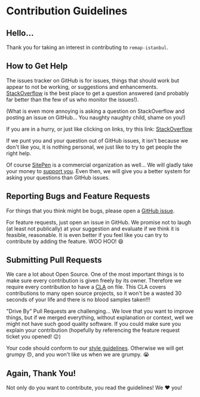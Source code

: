 # Contribution Guidelines

## Hello...

Thank you for taking an interest in contributing to `remap-istanbul`.

## How to Get Help

The issues tracker on GitHub is for issues, things that should work but appear to not be working, or suggestions and enhancements.  [StackOverflow](https://stackoverflow.com/questions/ask/advice?tags=remap-istanbul) is the best place to get a question answered (and probably far better than the few of us who monitor the issues!).

(What is even more annoying is asking a question on StackOverflow and posting an issue on GitHub... You naughty naughty child, shame on you!)

If you are in a hurry, or just like clicking on links, try this link: [StackOverflow](https://stackoverflow.com/questions/ask/advice?tags=remap-istanbul)

If we punt you and your question out of GitHub issues, it isn't because we don't like you, it is nothing personal, we just like to try to get people the right help.

Of course [SitePen](https://www.sitepen.com/) is a commercial organization as well... We will gladly take your money to [support you](https://www.sitepen.com/support/index.html).  Even then, we will give you a better system for asking your questions than GitHub issues.

## Reporting Bugs and Feature Requests

For things that you think might be bugs, please open a [GitHub issue](https://github.com/SitePen/remap-istanbul/issues/new?body=Description:%0A%0ASteps+to+reproduce:%0A%0A1.%20%E2%80%A6%0A2.%20%E2%80%A6%0A3.%20%E2%80%A6%0A%0AExpected%20result:%0AActual%20result:%0A%0AVersion:%0A%0AAny%20additional%20information:).

For feature requests, just open an issue in GitHub.  We promise not to laugh (at least not publically) at your suggestion and evaluate if we think it is feasible, reasonable.  It is even better if you feel like you can try to contribute by adding the feature. WOO HOO! :smile:

## Submitting Pull Requests

We care a lot about Open Source.  One of the most important things is to make sure every contribution is given freely by its owner.  Therefore we require every contribution to have a [CLA](http://dojofoundation.org/about/claForm) on file.  This CLA covers contributions to many open source projects, so it won't be a wasted 30 seconds of your life and there is no blood samples taken!!!

"Drive By" Pull Requests are challenging... We love that you want to improve things, but if we merged everything, without explanation or context, well we might not have such good quality software.  If you could make sure you explain your contribution (hopefully by referencing the feature request ticket you opened! :wink:)

Your code should conform to our [style guidelines](https://github.com/sitepen/.jshintrc).  Otherwise we will get grumpy :angry:, and you won't like us when we are grumpy. :sob:

## Again, Thank You!

Not only do you want to contribute, you read the guidelines! We :heart: you!
